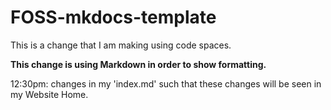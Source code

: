 # FOSS-mkdocs-template

This is a change that I am making using code spaces.

**This change is using Markdown in order to show formatting.**

12:30pm: changes in my 'index.md' such that these changes will be seen in my Website Home.
